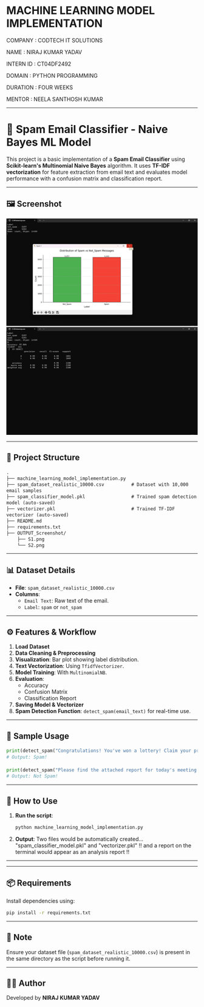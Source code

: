 # MACHINE LEARNING MODEL IMPLEMENTATION

COMPANY : CODTECH IT SOLUTIONS

NAME : NIRAJ KUMAR YADAV

INTERN ID : CT04DF2492

DOMAIN : PYTHON PROGRAMMING

DURATION : FOUR WEEKS

MENTOR : NEELA SANTHOSH KUMAR

---

# 📧 Spam Email Classifier - Naive Bayes ML Model

This project is a basic implementation of a **Spam Email Classifier** using **Scikit-learn's Multinomial Naive Bayes** algorithm. It uses **TF-IDF vectorization** for feature extraction from email text and evaluates model performance with a confusion matrix and classification report.

---

## 🖼️ Screenshot

![Screenshot](OUTPUT_Screenshot/S1.png)
![Screenshot](OUTPUT_Screenshot/S2.png)

---

## 📁 Project Structure

```
.
├── machine_learning_model_implementation.py 
├── spam_dataset_realistic_10000.csv          # Dataset with 10,000 email samples
├── spam_classifier_model.pkl                 # Trained spam detection model (auto-saved)
├── vectorizer.pkl                            # Trained TF-IDF vectorizer (auto-saved)
├── README.md                                
├── requirements.txt       
├── OUTPUT_Screenshot/            
    ├── S1.png 
    └── S2.png                    
```

---

## 📊 Dataset Details

- **File**: `spam_dataset_realistic_10000.csv`
- **Columns**:
  - `Email Text`: Raw text of the email.
  - `Label`: `spam` or `not_spam`

---

## ⚙️ Features & Workflow

1. **Load Dataset**
2. **Data Cleaning & Preprocessing**
3. **Visualization**: Bar plot showing label distribution.
4. **Text Vectorization**: Using `TfidfVectorizer`.
5. **Model Training**: With `MultinomialNB`.
6. **Evaluation**:
   - Accuracy
   - Confusion Matrix
   - Classification Report
7. **Saving Model & Vectorizer**
8. **Spam Detection Function**: `detect_spam(email_text)` for real-time use.

---

## 🧪 Sample Usage

```python
print(detect_spam("Congratulations! You've won a lottery! Claim your prize now."))
# Output: Spam!

print(detect_spam("Please find the attached report for today's meeting."))
# Output: Not Spam!
```

---

## 📄 How to Use

1. **Run the script**:
   ```bash
   python machine_learning_model_implementation.py
   ```

3. **Output**:
    Two files would be automatically created... "spam_classifier_model.pkl" and "vectorizer.pkl" !! and a report on the terminal would appear as an analysis report !!
   
---
    
---

## 📦 Requirements

Install dependencies using:

```bash
pip install -r requirements.txt
```

---

## 🔐 Note

Ensure your dataset file (`spam_dataset_realistic_10000.csv`) is present in the same directory as the script before running it.

---

## 👨‍💻 Author

Developed by **NIRAJ KUMAR YADAV**
